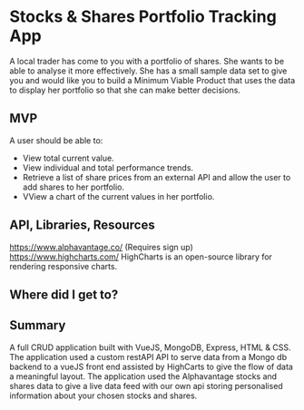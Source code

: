 # Stocks & Shares Portfolio Tracking App

A local trader has come to you with a portfolio of shares. She wants to be able to analyse it more effectively. She has a small sample data set to give you and would like you to build a Minimum Viable Product that uses the data to display her portfolio so that she can make better decisions.

## MVP

A user should be able to:

* View total current value.
* View individual and total performance trends.
* Retrieve a list of share prices from an external API and allow the user to add shares to her portfolio.
* VView a chart of the current values in her portfolio.

## API, Libraries, Resources

https://www.alphavantage.co/ (Requires sign up)
https://www.highcharts.com/ HighCharts is an open-source library for rendering responsive charts.

## Where did I get to?


## Summary

A full CRUD application built with VueJS, MongoDB, Express, HTML & CSS. The application used a custom restAPI API to serve data from a Mongo db backend to a vueJS front end assisted by HighCarts to give the flow of data a meaningful layout.
The application used the Alphavantage stocks and shares data to give a live data feed with our own api storing personalised information about your chosen stocks and shares.
